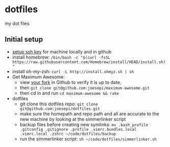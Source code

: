 dotfiles
========

my dot files


## Initial setup
- [setup ssh key](ssh-key) for machine locally and in github
- install homebrew: `/bin/bash -c "$(curl -fsSL https://raw.githubusercontent.com/Homebrew/install/HEAD/install.sh)"`
- install oh-my-zsh: `curl -L http://install.ohmyz.sh | sh`
- Get Maximum Awesome:
  - view [your fork](maxawe) in Github to verify it is up to date,
  - then `git clone git@github.com:joesepi/maximum-awesome.git`
  - then cd in and run `cd maximum-awesome && rake`
- dotfiles
  - git clone this dotfiles repo: `git clone git@github.com:joesepi/dotfiles.git`
  - make sure the homepath and repo path and all are accurate to the new machine by looking at the simmerlinker script
  - backup files before creating new symlinks: `mv .bash_profile .gitconfig .gitignore .profile .vimrc.bundles.local .vimrc.local .zshrc ~/code/dotfiles/backup`
  - run the simmerlinker script: `sh ~/code/dotfiles/simmerlinker.sh`

[ssh-key]: https://docs.github.com/en/authentication/connecting-to-github-with-ssh
[maxawe]: https://github.com/joesepi/maximum-awesome/tree/master
